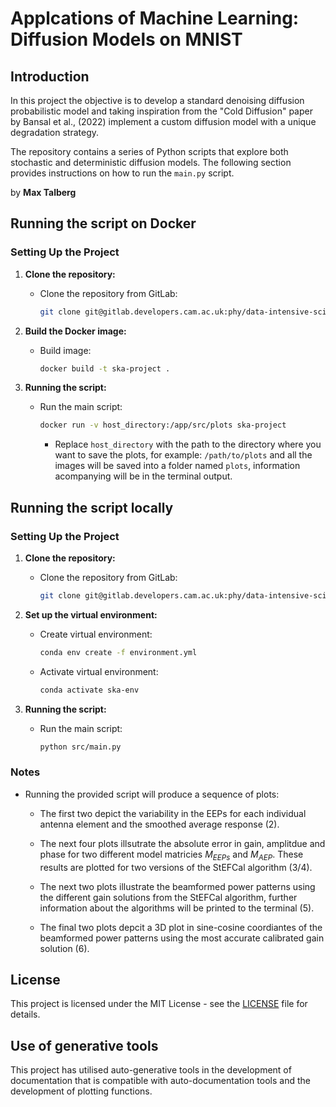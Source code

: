 # Applcations of Machine Learning: Diffusion Models on MNIST

## Introduction

In this project the objective is to develop a standard denoising diffusion probabilistic model and taking inspiration from the "Cold Diffusion" paper by Bansal et al., (2022) implement a custom diffusion model with a unique degradation strategy.

The repository contains a series of Python scripts that explore both stochastic and deterministic diffusion models. The following section provides instructions on how to run the `main.py` script.


by **Max Talberg**

## Running the script on Docker

### Setting Up the Project

1. **Clone the repository:**
   - Clone the repository from GitLab:
     ```bash
     git clone git@gitlab.developers.cam.ac.uk:phy/data-intensive-science-mphil/A1_SKA_Assessment/mt942.git
     ```

2. **Build the Docker image:**

   - Build image:
     ```bash
     docker build -t ska-project .
     ```

3. **Running the script:**

   - Run the main script:
     ```bash
     docker run -v host_directory:/app/src/plots ska-project
     ```
        - Replace `host_directory` with the path to the directory where you want to save the plots, for example: `/path/to/plots` and all the images will be saved into a folder named `plots`, information acompanying will be in the terminal output.


## Running the script locally

### Setting Up the Project

1. **Clone the repository:**
   - Clone the repository from GitLab:
     ```bash
     git clone git@gitlab.developers.cam.ac.uk:phy/data-intensive-science-mphil/A1_SKA_Assessment/mt942.git
     ```

2. **Set up the virtual environment:**

   - Create virtual environment:
     ```bash
     conda env create -f environment.yml
     ```
    - Activate virtual environment:
      ```bash
      conda activate ska-env
      ```
3. **Running the script:**

   - Run the main script:
     ```bash
     python src/main.py
     ```
    

### Notes

- Running the provided script will produce a sequence of plots:
    - The first two depict the variability in the EEPs for each individual antenna element and the smoothed average response (2).

    - The next four plots illsutrate the absolute error in gain, amplitdue and phase for two different model matricies $M_{EEPs}$ and $M_{AEP}$. These results are plotted for two versions of the StEFCal algorithm (3/4).

    - The next two plots illustrate the beamformed power patterns using the different gain solutions from the StEFCal algorithm, further information about the algorithms will be printed to the terminal (5).

    - The final two plots depcit a 3D plot in sine-cosine coordiantes of the beamformed power patterns using the most accurate calibrated gain solution (6).

## License

This project is licensed under the MIT License - see the [LICENSE](LICENSE) file for details.

## Use of generative tools

This project has utilised auto-generative tools in the development of documentation that is compatible with auto-documentation tools and the development of plotting functions.